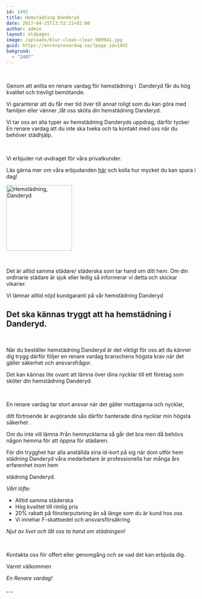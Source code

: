 ```yaml
---
id: 1492
title: Hemstädning Danderyd
date: 2017-04-25T13:52:11+02:00
author: admin
layout: oldpages
image: /uploads/blur-clean-clear-989941.jpg
guid: https://enrenarevardag.se/?page_id=1492
bakgrund:
  - "2407"
---
```

&nbsp;

Genom att anlita en renare vardag för hemstädning i  Danderyd får du hög kvalitet och trevligt bemötande.

Vi garanterar att du får mer tid över till annat roligt som du kan göra med familjen eller vänner ,låt oss sköta din hemstädning Danderyd.

Vi tar oss an alla typer av hemstädning Danderyds uppdrag, därför tycker En renare vardag att du inte ska tveka och ta kontakt med oss när du behöver städhjälp.

&nbsp;

Vi erbjuder rut-avdraget för våra privatkunder.

Läs gärna mer om våra erbjudanden [här](https://enrenarevardag.se/erbjudanden/) och kolla hur mycket du kan spara i dag!

[<img class="wp-image-1493 aligncenter" src="https://enrenarevardag.se/wp-content/uploads/2017/04/Flyttstädning-26-300x300.jpg" alt="Hemstädning, Danderyd" width="174" height="174" srcset="https://enrenarevardag.se/wp-content/uploads/2017/04/Flyttstädning-26-300x300.jpg 300w, https://enrenarevardag.se/wp-content/uploads/2017/04/Flyttstädning-26-150x150.jpg 150w, https://enrenarevardag.se/wp-content/uploads/2017/04/Flyttstädning-26-125x125.jpg 125w, https://enrenarevardag.se/wp-content/uploads/2017/04/Flyttstädning-26.jpg 450w" sizes="(max-width: 174px) 100vw, 174px" />](https://enrenarevardag.se/pris/) 

&nbsp;

Det är alltid samma städare/ städerska som tar hand om ditt hem. Om din ordinarie städare är sjuk eller ledig så informerar vi detta och skickar vikarier.

Vi lämnar alltid nöjd kundgaranti på vår hemstädning Danderyd

## Det ska kännas tryggt att ha hemstädning i Danderyd.

&nbsp;

När du beställer hemstädning Danderyd är det viktigt för oss att du känner dig trygg därför följer en renare vardag branschens högsta krav när det gäller säkerhet och ansvarsfrågor.

Det kan kännas lite ovant att lämna över dina nycklar till ett företag som sköter din hemstädning Danderyd.

&nbsp;

En renare vardag tar stort ansvar när det gäller mottagarna och nycklar,

ditt förtroende är avgörande sås därför hanterade dina nycklar min högsta säkerhet .

Om du inte vill lämna ifrån hemnycklarna så går det bra men då behövs någon hemma för att öppna för städaren.

För din trygghet har alla anställda sina id-kort på sig när dom utför hem städning Danderyd våra medarbetare är professionella har många års erfarenhet inom hem

städning Danderyd.

_Vårt löfte:_

  * Alltid samma städerska
  * Hög kvalitet till rimlig pris
  * 20% rabatt på fönsterputsning än så länge som du är kund hos oss
  * Vi innehar F-skattsedel och ansvarsförsäkring

_Njut av livet och låt oss ta hand om städningen!_

&nbsp;

Kontakta oss för offert eller genomgång och se vad det kan erbjuda dig.

Varmt välkommen

_En Renare vardag!_

_ _